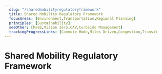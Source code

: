 ```yaml
---
  slug: "/sharedmobilityregulatoryframework"
  title: Shared Mobility Regulatory Framework
  focusAreas: [Environment,Transportation,Regional Planning]
  principles: [Sustainability]
  seeOther: [MaaS,Vision Zero,CAV,Curbside Management]
  trackingProgressLinks: [Commute Mode,Miles Driven,Congestion,Transit Ridership]
---
```

# Shared Mobility Regulatory Framework